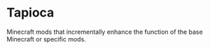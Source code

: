 Tapioca
=======

Minecraft mods that incrementally enhance the function of the base Minecraft or specific mods.